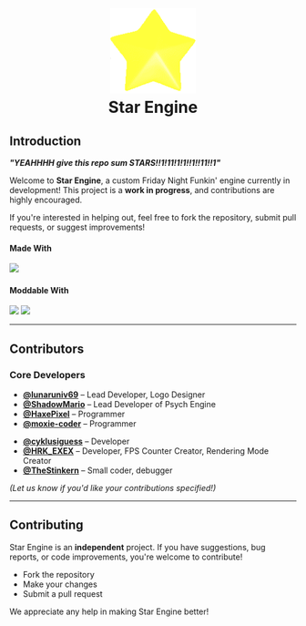 <!--Hi i am secret mweheheehheheeh-->

<h1 align="center">
  <br>
  <a href="https://github.com/SyncGit12/Star-Engine">
    <img src="/art/iconOG.png" alt="Star Engine" width="150">
  </a>
  <br>
  <b>Star Engine</b>
  <br>
</h1>

## Introduction

**_"YEAHHHH give this repo sum STARS!!1!11!1!1!!1!!11!!1"_**

Welcome to **Star Engine**, a custom Friday Night Funkin' engine currently in development!
This project is a **work in progress**, and contributions are highly encouraged.

If you're interested in helping out, feel free to fork the repository, submit pull requests, or suggest improvements!

#### Made With
<img src="https://img.shields.io/badge/-HAXE-262626.svg?logo=haxe&style=for-the-badge">

#### Moddable With
<img src="https://img.shields.io/badge/LUA-262626?style=for-the-badge&logo=lua"> <img src="https://img.shields.io/badge/-HAXE-262626.svg?logo=haxe&style=for-the-badge">

---

## Contributors

### Core Developers
- **[@lunaruniv69](https://github.com/SyncGit12)** – Lead Developer, Logo Designer
- **[@ShadowMario](https://github.com/ShadowMario)** – Lead Developer of Psych Engine
- **[@HaxePixel](https://www.youtube.com/@HaxePixel)** – Programmer
- **[@moxie-coder](https://github.com/moxie-coder)** – Programmer
<!--not crediting her-->
<!-- - **[@mcagabe19](https://github.com/mcagabe19)** – Mobile Port Developer, Programmer-->
- **[@cyklusiguess](https://github.com/cyklusiguess)** – Developer
- **[@HRK_EXEX](https://www.youtube.com/@hk.3x3x2nd3)** – Developer, FPS Counter Creator, Rendering Mode Creator
- **[@TheStinkern](https://stinkernn.carrd.co/)** – Small coder, debugger

_(Let us know if you'd like your contributions specified!)_

---

## Contributing

Star Engine is an **independent** project. If you have suggestions, bug reports, or code improvements, you're welcome to contribute!

- Fork the repository
- Make your changes
- Submit a pull request

We appreciate any help in making Star Engine better!
